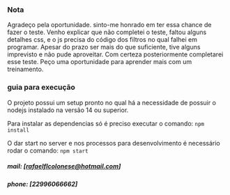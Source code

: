 ### Nota
Agradeço pela oportunidade. sinto-me honrado em ter essa chance de fazer o teste. Venho explicar que não completei o teste, faltou alguns detalhes css, e o js precisa do código dos filtros no qual falhei em programar. Apesar do prazo ser mais do que suficiente, tive alguns imprevisto e não pude aproveitar. Com certeza posteriormente completarei esse teste. Peço uma oportunidade para aprender mais com um treinamento. 

### guia para execução

O projeto possui um setup pronto no qual há a necessidade de possuir o nodejs instalado na versão 14 ou superior.

Para instalar as dependencias só é preciso executar o comando: `npm install`

O dar start no server e nos processos para desenvolvimento é necessário rodar o comando: `npm start `






##### mail: [rafaelflcolonese@hotmail.com]
##### phone: [22996066662]
